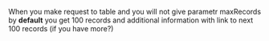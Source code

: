 When you make request to table and you will not give parametr maxRecords by **default** you get 100 records and additional information with link to next 100 records (if you have more?)
